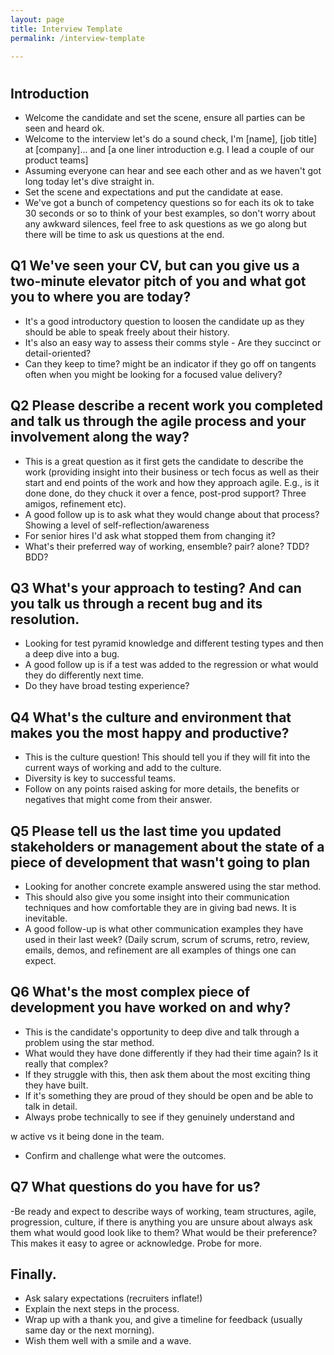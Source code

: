 ```yaml
---
layout: page
title: Interview Template
permalink: /interview-template

---
```


#

## Introduction

- Welcome the candidate and set the scene, ensure all parties can be seen and heard ok.
- Welcome to the interview let's do a sound check, I'm [name], [job title] at [company]... and [a one liner introduction e.g. I lead a couple of our product teams]
- Assuming everyone can hear and see each other and as we haven't got long today let's dive straight in.
- Set the scene and expectations and put the candidate at ease.
- We've got a bunch of competency questions so for each its ok to take 30 seconds or so to think of your best examples, so don't worry about any awkward silences, feel free to ask questions as we go along but there will be time to ask us questions at the end.

## Q1 We've seen your CV, but can you give us a two-minute elevator pitch of you and what got you to where you are today?

- It's a good introductory question to loosen the candidate up as they should be able to speak freely about their history.
- It's also an easy way to assess their comms style - Are they succinct or detail-oriented?
- Can they keep to time? might be an indicator if they go off on tangents often when you might be looking for a focused value delivery?

## Q2 Please describe a recent work you completed and talk us through the agile process and your involvement along the way?

- This is a great question as it first gets the candidate to describe the work (providing insight into their business or tech focus as well as their start and end points of the work and how they approach agile. E.g., is it done done, do they chuck it over a fence, post-prod support? Three amigos, refinement etc).
- A good follow up is to ask what they would change about that process? Showing a level of self-reflection/awareness
- For senior hires I'd ask what stopped them from changing it?
- What's their preferred way of working, ensemble? pair? alone? TDD? BDD?

## Q3 What's your approach to testing? And can you talk us through a recent bug and its resolution.

- Looking for test pyramid knowledge and different testing types and then a deep dive into a bug.
- A good follow up is if a test was added to the regression or what would they do differently next time.
- Do they have broad testing experience?

## Q4 What's the culture and environment that makes you the most happy and productive?

- This is the culture question! This should tell you if they will fit into the current ways of working and add to the culture.
- Diversity is key to successful teams.
- Follow on any points raised asking for more details, the benefits or negatives that might come from their answer.

## Q5 Please tell us the last time you updated stakeholders or management about the state of a piece of development that wasn't going to plan

- Looking for another concrete example answered using the star method.
- This should also give you some insight into their communication techniques and how comfortable they are in giving bad news. It is inevitable.
- A good follow-up is what other communication examples they have used in their last week? (Daily scrum, scrum of scrums, retro, review, emails, demos, and refinement are all examples of things one can expect.

## Q6 What's the most complex piece of development you have worked on and why?

- This is the candidate's opportunity to deep dive and talk through a problem using the star method.
- What would they have done differently if they had their time again? Is it really that complex?
- If they struggle with this, then ask them about the most exciting thing they have built.
- If it's something they are proud of they should be open and be able to talk in detail.
- Always probe technically to see if they genuinely understand and

w
active vs it being done in the team.
- Confirm and challenge what were the outcomes.

## Q7 What questions do you have for us?

-Be ready and expect to describe ways of working, team structures, agile, progression, culture, if there is anything you are unsure about always ask them what would good look like to them? What would be their preference? This makes it easy to agree or acknowledge.
Probe for more.

## Finally.

- Ask salary expectations (recruiters inflate!)
- Explain the next steps in the process.
- Wrap up with a thank you, and give a timeline for feedback (usually same day or the next morning).
- Wish them well with a smile and a wave.
